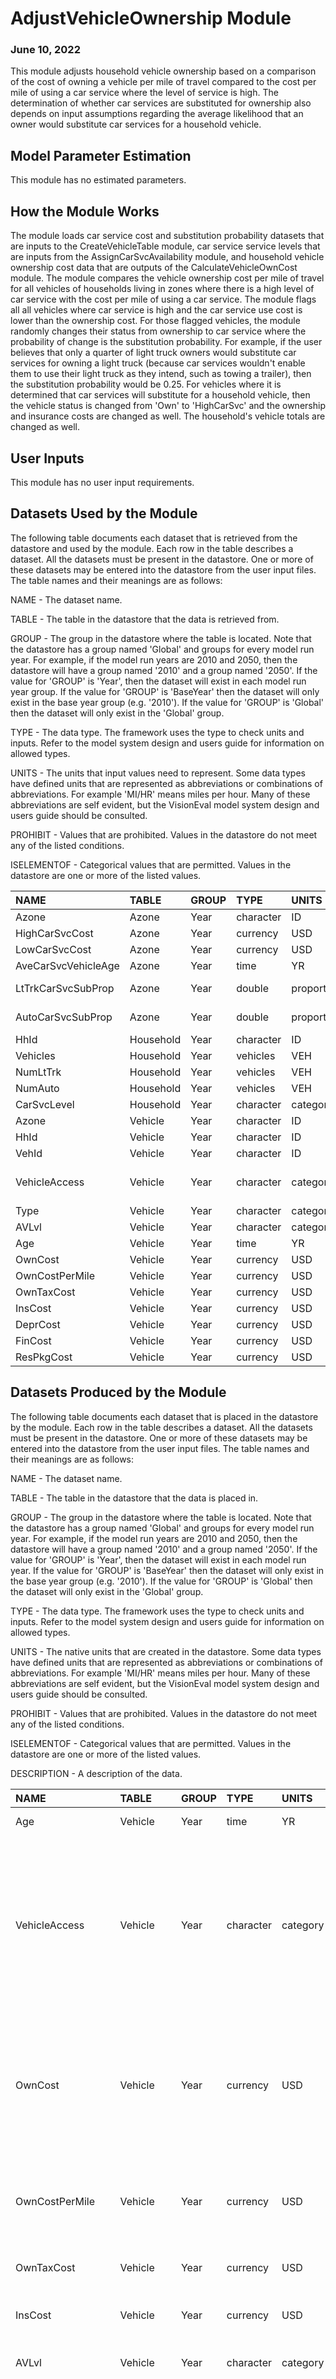 
# AdjustVehicleOwnership Module
### June 10, 2022

This module adjusts household vehicle ownership based on a comparison of the cost of owning a vehicle per mile of travel compared to the cost per mile of using a car service where the level of service is high. The determination of whether car services are substituted for ownership also depends on input assumptions regarding the average likelihood that an owner would substitute car services for a household vehicle.

## Model Parameter Estimation

This module has no estimated parameters.

## How the Module Works

The module loads car service cost and substitution probability datasets that are inputs to the CreateVehicleTable module, car service service levels that are inputs from the AssignCarSvcAvailability module, and household vehicle ownership cost data that are outputs of the CalculateVehicleOwnCost module. The module compares the vehicle ownership cost per mile of travel for all vehicles of households living in zones where there is a high level of car service with the cost per mile of using a car service. The module flags all all vehicles where car service is high and the car service use cost is lower than the ownership cost. For those flagged vehicles, the module randomly changes their status from ownership to car service where the probability of change is the substitution probability. For example, if the user believes that only a quarter of light truck owners would substitute car services for owning a light truck (because car services wouldn't enable them to use their light truck as they intend, such as towing a trailer), then the substitution probability would be 0.25. For vehicles where it is determined that car services will substitute for a household vehicle, then the vehicle status is changed from 'Own' to 'HighCarSvc' and the ownership and insurance costs are changed as well. The household's vehicle totals are changed as well.


## User Inputs
This module has no user input requirements.

## Datasets Used by the Module
The following table documents each dataset that is retrieved from the datastore and used by the module. Each row in the table describes a dataset. All the datasets must be present in the datastore. One or more of these datasets may be entered into the datastore from the user input files. The table names and their meanings are as follows:

NAME - The dataset name.

TABLE - The table in the datastore that the data is retrieved from.

GROUP - The group in the datastore where the table is located. Note that the datastore has a group named 'Global' and groups for every model run year. For example, if the model run years are 2010 and 2050, then the datastore will have a group named '2010' and a group named '2050'. If the value for 'GROUP' is 'Year', then the dataset will exist in each model run year group. If the value for 'GROUP' is 'BaseYear' then the dataset will only exist in the base year group (e.g. '2010'). If the value for 'GROUP' is 'Global' then the dataset will only exist in the 'Global' group.

TYPE - The data type. The framework uses the type to check units and inputs. Refer to the model system design and users guide for information on allowed types.

UNITS - The units that input values need to represent. Some data types have defined units that are represented as abbreviations or combinations of abbreviations. For example 'MI/HR' means miles per hour. Many of these abbreviations are self evident, but the VisionEval model system design and users guide should be consulted.

PROHIBIT - Values that are prohibited. Values in the datastore do not meet any of the listed conditions.

ISELEMENTOF - Categorical values that are permitted. Values in the datastore are one or more of the listed values.

|NAME                |TABLE     |GROUP |TYPE      |UNITS      |PROHIBIT     |ISELEMENTOF                |
|:-------------------|:---------|:-----|:---------|:----------|:------------|:--------------------------|
|Azone               |Azone     |Year  |character |ID         |             |                           |
|HighCarSvcCost      |Azone     |Year  |currency  |USD        |NA, < 0      |                           |
|LowCarSvcCost       |Azone     |Year  |currency  |USD        |NA, < 0      |                           |
|AveCarSvcVehicleAge |Azone     |Year  |time      |YR         |NA, < 0      |                           |
|LtTrkCarSvcSubProp  |Azone     |Year  |double    |proportion |NA, < 0, > 1 |                           |
|AutoCarSvcSubProp   |Azone     |Year  |double    |proportion |NA, < 0, > 1 |                           |
|HhId                |Household |Year  |character |ID         |             |                           |
|Vehicles            |Household |Year  |vehicles  |VEH        |NA, < 0      |                           |
|NumLtTrk            |Household |Year  |vehicles  |VEH        |NA, < 0      |                           |
|NumAuto             |Household |Year  |vehicles  |VEH        |NA, < 0      |                           |
|CarSvcLevel         |Household |Year  |character |category   |             |Low, High                  |
|Azone               |Vehicle   |Year  |character |ID         |NA           |                           |
|HhId                |Vehicle   |Year  |character |ID         |NA           |                           |
|VehId               |Vehicle   |Year  |character |ID         |NA           |                           |
|VehicleAccess       |Vehicle   |Year  |character |category   |             |Own, LowCarSvc, HighCarSvc |
|Type                |Vehicle   |Year  |character |category   |NA           |Auto, LtTrk                |
|AVLvl               |Vehicle   |Year  |character |category   |NA           |L0, L3, L5                 |
|Age                 |Vehicle   |Year  |time      |YR         |NA, < 0      |                           |
|OwnCost             |Vehicle   |Year  |currency  |USD        |NA, < 0      |                           |
|OwnCostPerMile      |Vehicle   |Year  |currency  |USD        |NA, < 0      |                           |
|OwnTaxCost          |Vehicle   |Year  |currency  |USD        |NA, < 0      |                           |
|InsCost             |Vehicle   |Year  |currency  |USD        |NA, < 0      |                           |
|DeprCost            |Vehicle   |Year  |currency  |USD        |NA, < 0      |                           |
|FinCost             |Vehicle   |Year  |currency  |USD        |NA, < 0      |                           |
|ResPkgCost          |Vehicle   |Year  |currency  |USD        |NA, < 0      |                           |

## Datasets Produced by the Module
The following table documents each dataset that is placed in the datastore by the module. Each row in the table describes a dataset. All the datasets must be present in the datastore. One or more of these datasets may be entered into the datastore from the user input files. The table names and their meanings are as follows:

NAME - The dataset name.

TABLE - The table in the datastore that the data is placed in.

GROUP - The group in the datastore where the table is located. Note that the datastore has a group named 'Global' and groups for every model run year. For example, if the model run years are 2010 and 2050, then the datastore will have a group named '2010' and a group named '2050'. If the value for 'GROUP' is 'Year', then the dataset will exist in each model run year. If the value for 'GROUP' is 'BaseYear' then the dataset will only exist in the base year group (e.g. '2010'). If the value for 'GROUP' is 'Global' then the dataset will only exist in the 'Global' group.

TYPE - The data type. The framework uses the type to check units and inputs. Refer to the model system design and users guide for information on allowed types.

UNITS - The native units that are created in the datastore. Some data types have defined units that are represented as abbreviations or combinations of abbreviations. For example 'MI/HR' means miles per hour. Many of these abbreviations are self evident, but the VisionEval model system design and users guide should be consulted.

PROHIBIT - Values that are prohibited. Values in the datastore do not meet any of the listed conditions.

ISELEMENTOF - Categorical values that are permitted. Values in the datastore are one or more of the listed values.

DESCRIPTION - A description of the data.

|NAME              |TABLE     |GROUP |TYPE      |UNITS    |PROHIBIT |ISELEMENTOF                |DESCRIPTION                                                                                                                                                                                                                                |
|:-----------------|:---------|:-----|:---------|:--------|:--------|:--------------------------|:------------------------------------------------------------------------------------------------------------------------------------------------------------------------------------------------------------------------------------------|
|Age               |Vehicle   |Year  |time      |YR       |NA, < 0  |                           |Vehicle age in years                                                                                                                                                                                                                       |
|VehicleAccess     |Vehicle   |Year  |character |category |         |Own, LowCarSvc, HighCarSvc |Identifier whether vehicle is owned by household (Own), if vehicle is low level car service (LowCarSvc), or if vehicle is high level car service (HighCarSvc)                                                                              |
|OwnCost           |Vehicle   |Year  |currency  |USD      |NA, < 0  |                           |Annual cost of vehicle ownership including depreciation, financing, insurance, taxes, and residential parking in dollars                                                                                                                   |
|OwnCostPerMile    |Vehicle   |Year  |currency  |USD      |NA, < 0  |                           |Annual cost of vehicle ownership per mile of vehicle travel (dollars per mile)                                                                                                                                                             |
|OwnTaxCost        |Vehicle   |Year  |currency  |USD      |NA, < 0  |                           |Annual taxes of vehicle ownership                                                                                                                                                                                                          |
|InsCost           |Vehicle   |Year  |currency  |USD      |NA, < 0  |                           |Annual vehicle insurance cost in dollars                                                                                                                                                                                                   |
|AVLvl             |Vehicle   |Year  |character |category |         |L0, L3, L5                 |Identifier for vehicle level of automation                                                                                                                                                                                                 |
|NumAVLvl3Vehicles |Household |Year  |vehicles  |VEH      |NA, < 0  |                           |Number of automation level 5 automobiles and light trucks owned or leased by the household including high level car service vehicles available to driving-age persons                                                                      |
|NumAVLvl5Vehicles |Household |Year  |vehicles  |VEH      |NA, < 0  |                           |Number of automation level 3 automobiles and light trucks owned or leased by the household including high level car service vehicles available to driving-age persons                                                                      |
|DeprCost          |Vehicle   |Year  |currency  |USD      |NA, < 0  |                           |Annual vehicle depreciation cost in dollars                                                                                                                                                                                                |
|FinCost           |Vehicle   |Year  |currency  |USD      |NA, < 0  |                           |Annual vehicle financing cost in dollars                                                                                                                                                                                                   |
|ResPkgCost        |Vehicle   |Year  |currency  |USD      |NA, < 0  |                           |Annual residential parking cost in dollars                                                                                                                                                                                                 |
|SwitchToCarSvc    |Vehicle   |Year  |integer   |binary   |         |0, 1                       |Identifies whether a vehicle was switched from owned to car service                                                                                                                                                                        |
|OwnCostSavings    |Household |Year  |currency  |USD      |NA, < 0  |                           |Annual vehicle ownership cost (depreciation, finance, insurance, taxes) savings in dollars resulting from substituting the use of car services for a household vehicle                                                                     |
|OwnCost           |Household |Year  |currency  |USD      |NA, < 0  |                           |Annual household vehicle ownership cost (depreciation, finance, insurance, taxes) savings in dollars                                                                                                                                       |
|OwnTaxCost        |Household |Year  |currency  |USD      |NA, < 0  |                           |Annual household vehicle ownership taxes                                                                                                                                                                                                   |
|InsCost           |Household |Year  |currency  |USD      |NA, < 0  |                           |Annual vehicle insurance cost in dollars                                                                                                                                                                                                   |
|DeprCost          |Household |Year  |currency  |USD      |NA, < 0  |                           |Annual household vehicle depreciation costs                                                                                                                                                                                                |
|FinCost           |Household |Year  |currency  |USD      |NA, < 0  |                           |Annual household vehicle financing costs                                                                                                                                                                                                   |
|ResPkgCost        |Household |Year  |currency  |USD      |NA, < 0  |                           |Annual residential parking costs                                                                                                                                                                                                           |
|Vehicles          |Household |Year  |vehicles  |VEH      |NA, < 0  |                           |Number of automobiles and light trucks owned or leased by the household including high level car service vehicles available to driving-age persons                                                                                         |
|NumLtTrk          |Household |Year  |vehicles  |VEH      |NA, < 0  |                           |Number of light trucks (pickup, sport-utility vehicle, and van) owned or leased by household                                                                                                                                               |
|NumAuto           |Household |Year  |vehicles  |VEH      |NA, < 0  |                           |Number of automobiles (i.e. 4-tire passenger vehicles that are not light trucks) owned or leased by household                                                                                                                              |
|NumHighCarSvc     |Household |Year  |vehicles  |VEH      |NA, < 0  |                           |Number of high level service car service vehicles available to the household (difference between number of vehicles owned by the household and number of driving age persons for households having availability of high level car services |
